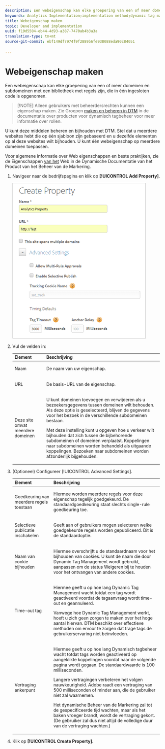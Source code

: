 ```yaml
---
description: Een webeigenschap kan elke groepering van een of meer domeinen en subdomeinen met een bibliotheek met regels zijn, die in één ingesloten code is opgenomen.
keywords: Analytics Implementation;implementation method;dynamic tag management;dtm;web property;property
title: Webeigenschap maken
topic: Developer and implementation
uuid: f19d5504-eb44-4d93-a387-7470ab4b3a3a
translation-type: tm+mt
source-git-commit: ebf149df7974f9f2889b6fe938088eda90c84051

---
```



# Webeigenschap maken

Een webeigenschap kan elke groepering van een of meer domeinen en subdomeinen met een bibliotheek met regels zijn, die in één ingesloten code is opgenomen.

> [!NOTE] Alleen gebruikers met beheerdersrechten kunnen een eigenschap maken. Zie Groepen [maken en beheren in DTM](https://marketing.adobe.com/resources/help/en_US/dtm/groups.html) in de documentatie over producten voor dynamisch tagbeheer voor meer informatie over rollen.

U kunt deze middelen beheren en bijhouden met DTM. Stel dat u meerdere websites hebt die op één sjabloon zijn gebaseerd en u dezelfde elementen op al deze websites wilt bijhouden. U kunt één webeigenschap op meerdere domeinen toepassen.

Voor algemene informatie over Web eigenschappen en beste praktijken, zie de Eigenschappen [van het](https://marketing.adobe.com/resources/help/en_US/dtm/web_property.html) Web in de Dynamische Documentatie van het Product van het Beheer van de Markering.

1. Navigeer naar de bedrijfspagina en klik op **[!UICONTROL Add Property]**.

   ![](assets/dtm-create-web-property.png)

1. Vul de velden in:

   <table id="table_376D72251C4D4C4CA878D10C18D2532C"> 
    <thead> 
    <tr> 
    <th colname="col1" class="entry"> Element </th> 
    <th colname="col2" class="entry"> Beschrijving </th> 
    </tr> 
    </thead>
    <tbody> 
    <tr> 
    <td colname="col1"> <span class="uicontrol"> Naam</span> </td> 
    <td colname="col2"> <p>De naam van uw eigenschap. </p> </td> 
    </tr> 
    <tr> 
    <td colname="col1"> <span class="uicontrol"> URL</span> </td> 
    <td colname="col2"> <p>De basis-URL van de eigenschap. </p> </td> 
    </tr> 
    <tr> 
    <td colname="col1"> <span class="uicontrol"> Deze site omvat meerdere domeinen </span> </td> 
    <td colname="col2"> <p>U kunt domeinen toevoegen en verwijderen als u bezoekersgegevens tussen domeinen wilt behouden. Als deze optie is geselecteerd, blijven de gegevens voor het bezoek in de verschillende subdomeinen bestaan. </p> <p>Met deze instelling kunt u opgeven hoe u verkeer wilt bijhouden dat zich tussen de bijbehorende subdomeinen of domeinen verplaatst. Koppelingen naar subdomeinen worden behandeld als uitgaande koppelingen. Bezoeken naar subdomeinen worden afzonderlijk bijgehouden. </p> </td> 
    </tr> 
    </tbody> 
    </table>

1. (Optioneel) Configureer [!UICONTROL Advanced Settings].

   <table id="table_6E687FBE6ACC4301BCCD837F4DCBB9C9"> 
    <thead> 
    <tr> 
    <th colname="col1" class="entry"> Element </th> 
    <th colname="col2" class="entry"> Beschrijving </th> 
    </tr> 
    </thead>
    <tbody> 
    <tr> 
    <td colname="col1"> <span class="uicontrol"> Goedkeuring van meerdere regels toestaan</span> </td> 
    <td colname="col2"> <p>Hiermee worden meerdere regels voor deze eigenschap tegelijk goedgekeurd. De standaardgoedkeuring staat slechts single-rule goedkeuring toe. </p> </td> 
    </tr> 
    <tr> 
    <td colname="col1"> <span class="uicontrol"> Selectieve publicatie inschakelen</span> </td> 
    <td colname="col2"> <p>Geeft aan of gebruikers mogen selecteren welke goedgekeurde regels worden gepubliceerd. Dit is de standaardoptie. </p> </td> 
    </tr> 
    <tr> 
    <td colname="col1"> <span class="uicontrol"> Naam van cookie bijhouden</span> </td> 
    <td colname="col2"> <p>Hiermee overschrijft u de standaardnaam voor het bijhouden van cookies. U kunt de naam die door Dynamic Tag Management wordt gebruikt, aanpassen om de status Weigeren bij te houden voor het ontvangen van andere cookies. </p> </td> 
    </tr> 
    <tr> 
    <td colname="col1"> <span class="uicontrol"> Time-out tag</span> </td> 
    <td colname="col2"> <p>Hiermee geeft u op hoe lang Dynamic Tag Management wacht totdat een tag wordt geactiveerd voordat de tagaanvraag wordt time-out en geannuleerd. </p> <p> Vanwege hoe Dynamic Tag Management werkt, hoeft u zich geen zorgen te maken over het hoge aantal hiervan. DTM beschikt over effectieve methoden om ervoor te zorgen dat trage tags de gebruikerservaring niet beïnvloeden. </p> </td> 
    </tr> 
    <tr> 
    <td colname="col1"> <span class="uicontrol"> Vertraging ankerpunt</span> </td> 
    <td colname="col2"> <p>Hiermee geeft u op hoe lang Dynamisch tagbeheer wacht totdat tags worden geactiveerd op aangeklikte koppelingen voordat naar de volgende pagina wordt gegaan. De standaardwaarde is 100 milliseconden. </p> <p>Langere vertragingen verbeteren het volgen nauwkeurigheid. Adobe raadt een vertraging van 500 milliseconden of minder aan, die de gebruiker niet zal waarnemen. </p> <p>Het dynamische Beheer van de Markering zal tot de gespecificeerde tijd wachten, maar als het baken vroeger brandt, wordt de vertraging gekort. (De gebruiker zal dus niet altijd de volledige duur van de vertraging wachten.) </p> </td> 
    </tr> 
    </tbody> 
    </table>

1. Klik op **[!UICONTROL Create Property]**.
